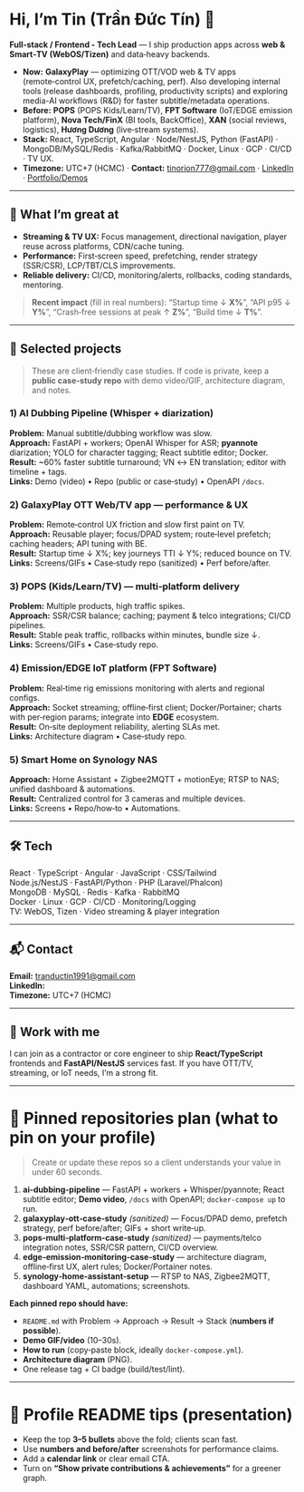 # Hi, I’m Tin (Trần Đức Tín) 👋
**Full‑stack / Frontend - Tech Lead** — I ship production apps across **web & Smart‑TV (WebOS/Tizen)** and data‑heavy backends.

- **Now:** **GalaxyPlay** — optimizing OTT/VOD web & TV apps (remote‑control UX, prefetch/caching, perf). Also developing internal tools (release dashboards, profiling, productivity scripts) and exploring media-AI workflows (R&D) for faster subtitle/metadata operations.
- **Before:** **POPS** (POPS Kids/Learn/TV), **FPT Software** (IoT/EDGE emission platform), **Nova Tech/FinX** (BI tools, BackOffice), **XAN** (social reviews, logistics), **Hương Dương** (live‑stream systems).
- **Stack:** React, TypeScript, Angular · Node/NestJS, Python (FastAPI) · MongoDB/MySQL/Redis · Kafka/RabbitMQ · Docker, Linux · GCP · CI/CD · TV UX.
- **Timezone:** UTC+7 (HCMC) · **Contact:** tinorion777@gmail.com · [LinkedIn](www.linkedin.com/in/tinorion777) · [Portfolio/Demos](<add-link>)

---

## 🚀 What I’m great at
- **Streaming & TV UX:** Focus management, directional navigation, player reuse across platforms, CDN/cache tuning.
- **Performance:** First‑screen speed, prefetching, render strategy (SSR/CSR), LCP/TBT/CLS improvements.
- **Reliable delivery:** CI/CD, monitoring/alerts, rollbacks, coding standards, mentoring.

> **Recent impact** (fill in real numbers): “Startup time ↓ **X%**”, “API p95 ↓ **Y%**”, “Crash‑free sessions at peak ↑ **Z%**”, “Build time ↓ **T%**”.

---

## 🧩 Selected projects
> These are client‑friendly case studies. If code is private, keep a **public case‑study repo** with demo video/GIF, architecture diagram, and notes.

### 1) AI Dubbing Pipeline (Whisper + diarization)
**Problem:** Manual subtitle/dubbing workflow was slow.  
**Approach:** FastAPI + workers; OpenAI Whisper for ASR; **pyannote** diarization; YOLO for character tagging; React subtitle editor; Docker.  
**Result:** ~60% faster subtitle turnaround; VN ↔ EN translation; editor with timeline + tags.  
**Links:** Demo (video) • Repo (public or case‑study) • OpenAPI `/docs`.

### 2) GalaxyPlay OTT Web/TV app — performance & UX
**Problem:** Remote‑control UX friction and slow first paint on TV.  
**Approach:** Reusable player; focus/DPAD system; route‑level prefetch; caching headers; API tuning with BE.  
**Result:** Startup time ↓ X%; key journeys TTI ↓ Y%; reduced bounce on TV.  
**Links:** Screens/GIFs • Case‑study repo (sanitized) • Perf before/after.

### 3) POPS (Kids/Learn/TV) — multi‑platform delivery
**Problem:** Multiple products, high traffic spikes.  
**Approach:** SSR/CSR balance; caching; payment & telco integrations; CI/CD pipelines.  
**Result:** Stable peak traffic, rollbacks within minutes, bundle size ↓.  
**Links:** Screens/GIFs • Case‑study repo.

### 4) Emission/EDGE IoT platform (FPT Software)
**Problem:** Real‑time rig emissions monitoring with alerts and regional configs.  
**Approach:** Socket streaming; offline‑first client; Docker/Portainer; charts with per‑region params; integrate into **EDGE** ecosystem.  
**Result:** On‑site deployment reliability, alerting SLAs met.  
**Links:** Architecture diagram • Case‑study repo.

### 5) Smart Home on Synology NAS
**Approach:** Home Assistant + Zigbee2MQTT + motionEye; RTSP to NAS; unified dashboard & automations.  
**Result:** Centralized control for 3 cameras and multiple devices.  
**Links:** Screens • Repo/how‑to • Automations.

---

## 🛠️ Tech
React · TypeScript · Angular · JavaScript · CSS/Tailwind  
Node.js/NestJS · FastAPI/Python · PHP (Laravel/Phalcon)  
MongoDB · MySQL · Redis · Kafka · RabbitMQ  
Docker · Linux · GCP · CI/CD · Monitoring/Logging  
TV: WebOS, Tizen · Video streaming & player integration

---

## 📬 Contact
**Email:** tranductin1991@gmail.com  
**LinkedIn:** <add-link>  
**Timezone:** UTC+7 (HCMC)

---

## 🤝 Work with me
I can join as a contractor or core engineer to ship **React/TypeScript** frontends and **FastAPI/NestJS** services fast. If you have OTT/TV, streaming, or IoT needs, I’m a strong fit.

---

# 🔗 Pinned repositories plan (what to pin on your profile)
> Create or update these repos so a client understands your value in under 60 seconds.

1. **ai-dubbing-pipeline** — FastAPI + workers + Whisper/pyannote; React subtitle editor; **Demo video**, `/docs` with OpenAPI; `docker-compose up` to run.  
2. **galaxyplay‑ott‑case‑study** *(sanitized)* — Focus/DPAD demo, prefetch strategy, perf before/after; GIFs + short write‑up.  
3. **pops‑multi‑platform‑case‑study** *(sanitized)* — payments/telco integration notes, SSR/CSR pattern, CI/CD overview.  
4. **edge‑emission‑monitoring‑case‑study** — architecture diagram, offline‑first UX, alert rules; Docker/Portainer notes.  
5. **synology‑home‑assistant‑setup** — RTSP to NAS, Zigbee2MQTT, dashboard YAML, automations; screenshots.

**Each pinned repo should have:**
- `README.md` with Problem → Approach → Result → Stack (**numbers if possible**).  
- **Demo GIF/video** (10–30s).  
- **How to run** (copy‑paste block, ideally `docker-compose.yml`).  
- **Architecture diagram** (PNG).  
- One release tag + CI badge (build/test/lint).

---

# 📝 Profile README tips (presentation)
- Keep the top **3–5 bullets** above the fold; clients scan fast.  
- Use **numbers and before/after** screenshots for performance claims.  
- Add a **calendar link** or clear email CTA.  
- Turn on **“Show private contributions & achievements”** for a greener graph.

